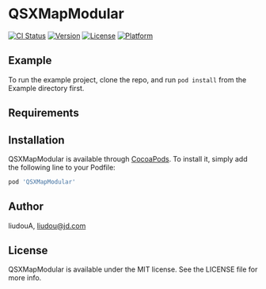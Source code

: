 # QSXMapModular

[![CI Status](https://img.shields.io/travis/liudouA/QSXMapModular.svg?style=flat)](https://travis-ci.org/liudouA/QSXMapModular)
[![Version](https://img.shields.io/cocoapods/v/QSXMapModular.svg?style=flat)](https://cocoapods.org/pods/QSXMapModular)
[![License](https://img.shields.io/cocoapods/l/QSXMapModular.svg?style=flat)](https://cocoapods.org/pods/QSXMapModular)
[![Platform](https://img.shields.io/cocoapods/p/QSXMapModular.svg?style=flat)](https://cocoapods.org/pods/QSXMapModular)

## Example

To run the example project, clone the repo, and run `pod install` from the Example directory first.

## Requirements

## Installation

QSXMapModular is available through [CocoaPods](https://cocoapods.org). To install
it, simply add the following line to your Podfile:

```ruby
pod 'QSXMapModular'
```

## Author

liudouA, liudou@jd.com

## License

QSXMapModular is available under the MIT license. See the LICENSE file for more info.
